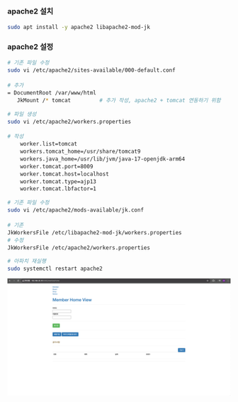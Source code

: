 ### apache2 설치

```bash
sudo apt install -y apache2 libapache2-mod-jk
```

### apache2 설정

```bash
# 기존 파일 수정
sudo vi /etc/apache2/sites-available/000-default.conf

# 추가
= DocumentRoot /var/www/html
   JkMount /* tomcat         # 추가 작성, apache2 + tomcat 연동하기 위함
```

```bash
# 파일 생성
sudo vi /etc/apache2/workers.properties

# 작성
	worker.list=tomcat
	workers.tomcat_home=/usr/share/tomcat9
	workers.java_home=/usr/lib/jvm/java-17-openjdk-arm64
	worker.tomcat.port=8009
	worker.tomcat.host=localhost
	worker.tomcat.type=ajp13
	worker.tomcat.lbfactor=1
```

```bash
# 기존 파일 수정
sudo vi /etc/apache2/mods-available/jk.conf

# 기존
JkWorkersFile /etc/libapache2-mod-jk/workers.properties
# 수정
JkWorkersFile /etc/apache2/workers.properties

```

```bash
# 아파치 재실행
sudo systemctl restart apache2
```

![execution](../img/execution_was.png)
